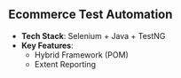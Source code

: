## Ecommerce Test Automation
- **Tech Stack**: Selenium + Java + TestNG  
- **Key Features**:  
  - Hybrid Framework (POM)
  - Extent Reporting
